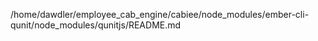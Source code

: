 /home/dawdler/employee_cab_engine/cabiee/node_modules/ember-cli-qunit/node_modules/qunitjs/README.md